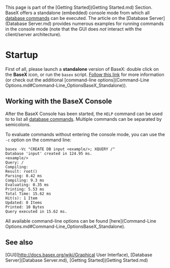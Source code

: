  


 
This page is part of the [Getting Started](Getting Started.md) Section. BaseX offers a standalone (embedded) console mode from which all [database commands](Commands.md) can be executed. The article on the [Database Server](Database Server.md) provides numerous examples for running commands in the console mode (note that the GUI does _not_ interact with the client/server architecture). 

 
# Startup

First of all, please launch a **standalone** version of BaseX: double click on the **BaseX** icon, or run the `basex` script. [Follow this link](Startup.md#StartupBaseX_Standalone) for more information (or check out the additional [command-line options](Command-Line Options.md#Command-Line_OptionsBaseX_Standalone)). 


## Working with the BaseX Console

After the BaseX Console has been started, the `HELP` command can be used to to list all [database commands](Commands.md). Multiple commands can be separated by semicolons. 


To evaluate commands without entering the console mode, you can use the `-c` option on the command line: 


    basex -Vc "CREATE DB input <example/>; XQUERY /"
    Database 'input' created in 124.95 ms.
    <example/>
    Query: /
    Compiling:
    Result: root()
    Parsing: 0.42 ms
    Compiling: 9.3 ms
    Evaluating: 0.35 ms
    Printing: 5.53 ms
    Total Time: 15.62 ms
    Hit(s): 1 Item
    Updated: 0 Items
    Printed: 10 Bytes
    Query executed in 15.62 ms.


All available command-line options can be found [here](Command-Line Options.md#Command-Line_OptionsBaseX_Standalone). 


## See also 

[GUI](http://docs.basex.org/wiki/Graphical User Interface), [Database Server](Database Server.md), [Getting Started](Getting Started.md)

